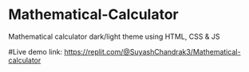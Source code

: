 # Mathematical-Calculator
Mathematical calculator dark/light theme using HTML, CSS &amp; JS

#Live demo link: https://replit.com/@SuyashChandrak3/Mathematical-calculator
